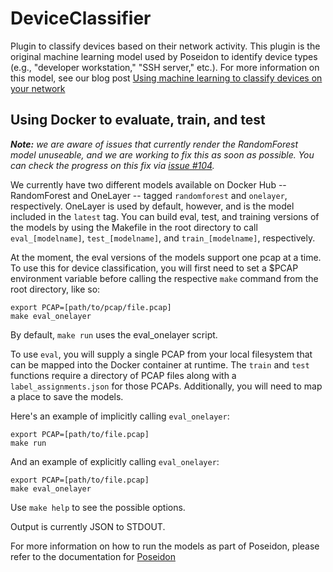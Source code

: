 # DeviceClassifier

Plugin to classify devices based on their network activity. This plugin is the
original machine learning model used by Poseidon to identify device types (e.g.,
"developer workstation," "SSH server," etc.). For more information on this model, 
see our blog post [Using machine learning to classify devices on your network](https://blog.cyberreboot.org/using-machine-learning-to-classify-devices-on-your-network-e9bb98cbfdb6)


## Using Docker to evaluate, train, and test

_**Note:** we are aware of issues that currently render the RandomForest model
unuseable, and we are working to fix this as soon as possible. You can check the 
progress on this fix via [issue #104](https://github.com/CyberReboot/PoseidonML/issues/104)._

We currently have two different models available on Docker Hub -- RandomForest and 
OneLayer -- tagged `randomforest` and `onelayer`, respectively. OneLayer is used by 
default, however, and is the model included in the `latest` tag. You can build 
eval, test, and training versions of the models by using the Makefile in the root
directory to call `eval_[modelname]`, `test_[modelname]`, and `train_[modelname]`, 
respectively. 

At the moment, the eval versions of the models support one pcap at a time. To use
this for device classification, you will first need to set a $PCAP environment 
variable before calling the respective `make` command from the root directory, like 
so:

```
export PCAP=[path/to/pcap/file.pcap]
make eval_onelayer
```
By default, `make run` uses the eval_onelayer script.

To use `eval`, you will supply a single PCAP from your local filesystem that can 
be mapped into the Docker container at runtime.  The `train` and `test` functions
require a directory of PCAP files along with a `label_assignments.json` for
those PCAPs. Additionally, you will need to map a place to save the models.

Here's an example of implicitly calling `eval_onelayer`:
```
export PCAP=[path/to/file.pcap]
make run
```

And an example of explicitly calling `eval_onelayer`:
```
export PCAP=[path/to/file.pcap]
make eval_onelayer
```

Use `make help` to see the possible options.

Output is currently JSON to STDOUT.

For more information on how to run the models as part of Poseidon, please refer 
to the documentation for [Poseidon](https://github.com/CyberReboot/poseidon)
